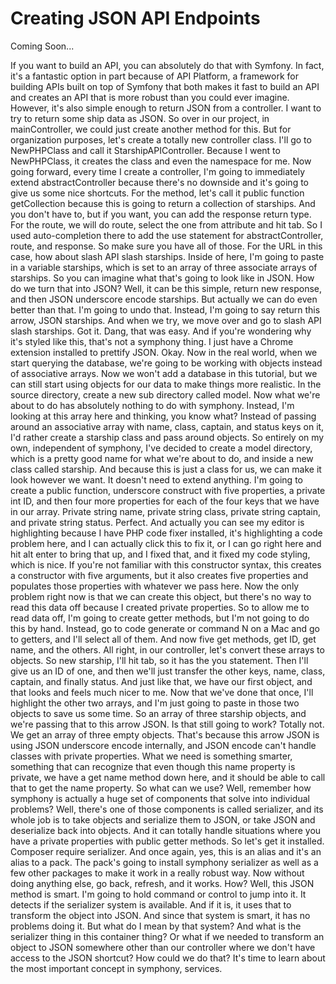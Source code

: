 # Creating JSON API Endpoints

Coming Soon...

If you want to build an API, you can absolutely do that with Symfony. In fact, it's a fantastic option in part because of API Platform, a framework for building APIs built on top of Symfony that both makes it fast to build an API and creates an API that is more robust than you could ever imagine. However, it's also simple enough to return JSON from a controller. I want to try to return some ship data as JSON. So over in our project, in mainController, we could just create another method for this. But for organization purposes, let's create a totally new controller class. I'll go to NewPHPClass and call it StarshipAPIController. Because I went to NewPHPClass, it creates the class and even the namespace for me. Now going forward, every time I create a controller, I'm going to immediately extend abstractController because there's no downside and it's going to give us some nice shortcuts. For the method, let's call it public function getCollection because this is going to return a collection of starships. And you don't have to, but if you want, you can add the response return type. For the route, we will do route, select the one from attribute and hit tab. So I used auto-completion there to add the use statement for abstractController, route, and response. So make sure you have all of those. For the URL in this case, how about slash API slash starships. Inside of here, I'm going to paste in a variable starships, which is set to an array of three associate arrays of starships. So you can imagine what that's going to look like in JSON. How do we turn that into JSON? Well, it can be this simple, return new response, and then JSON underscore encode starships. But actually we can do even better than that. I'm going to undo that. Instead, I'm going to say return this arrow, JSON starships. And when we try, we move over and go to slash API slash starships. Got it. Dang, that was easy. And if you're wondering why it's styled like this, that's not a symphony thing. I just have a Chrome extension installed to prettify JSON. Okay. Now in the real world, when we start querying the database, we're going to be working with objects instead of associative arrays.  Now we won't add a database in this tutorial, but we can still start using objects for our data to make things more realistic. In the source directory, create a new sub directory called model. Now what we're about to do has absolutely nothing to do with symphony. Instead, I'm looking at this array here and thinking, you know what? Instead of passing around an associative array with name, class, captain, and status keys on it, I'd rather create a starship class and pass around objects. So entirely on my own, independent of symphony, I've decided to create a model directory, which is a pretty good name for what we're about to do, and inside a new class called starship. And because this is just a class for us, we can make it look however we want. It doesn't need to extend anything. I'm going to create a public function, underscore construct with five properties, a private int ID, and then four more properties for each of the four keys that we have in our array. Private string name, private string class, private string captain, and private string status. Perfect. And actually you can see my editor is highlighting because I have PHP code fixer installed, it's highlighting a code problem here, and I can actually click this to fix it, or I can go right here and hit alt enter to bring that up, and I fixed that, and it fixed my code styling, which is nice. If you're not familiar with this constructor syntax, this creates a constructor with five arguments, but it also creates five properties and populates those properties with whatever we pass here. Now the only problem right now is that we can create this object, but there's no way to read this data off because I created private properties. So to allow me to read data off, I'm going to create getter methods, but I'm not going to do this by hand. Instead, go to code generate or command N on a Mac and go to getters, and I'll select all of them. And now five get methods, get ID, get name, and the others. All right, in our controller, let's convert these arrays to objects. So new starship, I'll hit tab, so it has the you statement.  Then I'll give us an ID of one, and then we'll just transfer the other keys, name, class, captain, and finally status. And just like that, we have our first object, and that looks and feels much nicer to me. Now that we've done that once, I'll highlight the other two arrays, and I'm just going to paste in those two objects to save us some time. So an array of three starship objects, and we're passing that to this arrow JSON. Is that still going to work? Totally not. We get an array of three empty objects. That's because this arrow JSON is using JSON underscore encode internally, and JSON encode can't handle classes with private properties. What we need is something smarter, something that can recognize that even though this name property is private, we have a get name method down here, and it should be able to call that to get the name property. So what can we use? Well, remember how symphony is actually a huge set of components that solve into individual problems? Well, there's one of those components is called serializer, and its whole job is to take objects and serialize them to JSON, or take JSON and deserialize back into objects. And it can totally handle situations where you have a private properties with public getter methods. So let's get it installed. Composer require serializer. And once again, yes, this is an alias and it's an alias to a pack. The pack's going to install symphony serializer as well as a few other packages to make it work in a really robust way. Now without doing anything else, go back, refresh, and it works. How? Well, this JSON method is smart. I'm going to hold command or control to jump into it. It detects if the serializer system is available. And if it is, it uses that to transform the object into JSON. And since that system is smart, it has no problems doing it. But what do I mean by that system? And what is the serializer thing in this container thing? Or what if we needed to transform an object to JSON somewhere other than our controller where we don't have access to the JSON shortcut? How could we do that? It's time to learn about the most important concept in symphony, services.
